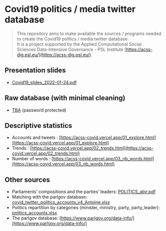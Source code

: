 # Covid19 politics / media twitter database

> This repository aims to make available the sources / programs needed to create the Covid19 politics / media twitter database.<br>
> It is a project supported by the Applied Computational Social Sciences Data-Intensive Governance - PSL Institute [https://acss-dig.psl.eu/](https://acss-dig.psl.eu/).

## Presentation slides
* [Covid19_slides_2022-01-24.pdf](./files/Covid19_slides_2022-01-24.pdf)

## Raw database (with minimal cleaning)
* [TBA](TBA) (password protected)  

## Descriptive statistics
* Accounts and tweets : [https://acss-covid.vercel.app/01_explore.html](https://acss-covid.vercel.app/01_explore.html)
* Trends : [https://acss-covid.vercel.app/02_trends.html](https://acss-covid.vercel.app/02_trends.html)
* Number of words : [https://acss-covid.vercel.app/03_nb_words.html](https://acss-covid.vercel.app/03_nb_words.html)

## Other sources
* Parliaments’ compositions and the parties’ leaders: [POLITICS_abir.pdf](./files/POLITICS_abir.pdf)
* Matching with the parlgov database: [covid_twitter_politics_accounts_v4_Antoine.xlsx](./files/covid_twitter_politics_accounts_v4_Antoine.xlsx)
* Politics repartition by categories (minister, ministry, party, party_leader): [politics_accounts.xlsx](./files/politics_accounts.xlsx)
* The parlgov database: [https://www.parlgov.org/data-info/](https://www.parlgov.org/data-info/)
